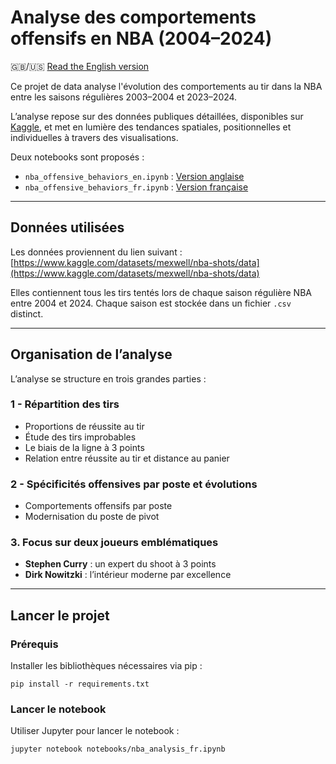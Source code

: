 # Analyse des comportements offensifs en NBA (2004–2024)

🇬🇧/🇺🇸 [Read the English version](README.md)

Ce projet de data analyse l'évolution des comportements au tir dans la NBA entre les saisons régulières 2003–2004 et 2023–2024.

L’analyse repose sur des données publiques détaillées, disponibles sur [Kaggle](https://www.kaggle.com/datasets/mexwell/nba-shots/data), et met en lumière des tendances spatiales, positionnelles et individuelles à travers des visualisations.

Deux notebooks sont proposés :

* `nba_offensive_behaviors_en.ipynb` : [Version anglaise](nba_offensive_behaviors_en.ipynb)
* `nba_offensive_behaviors_fr.ipynb` : [Version française](nba_offensive_behaviors_fr.ipynb)

---

## Données utilisées

Les données proviennent du lien suivant :
[https://www.kaggle.com/datasets/mexwell/nba-shots/data](https://www.kaggle.com/datasets/mexwell/nba-shots/data)

Elles contiennent tous les tirs tentés lors de chaque saison régulière NBA entre 2004 et 2024. Chaque saison est stockée dans un fichier `.csv` distinct.

---

## Organisation de l’analyse

L’analyse se structure en trois grandes parties :

### 1 - Répartition des tirs

* Proportions de réussite au tir
* Étude des tirs improbables
* Le biais de la ligne à 3 points
* Relation entre réussite au tir et distance au panier

### 2 - Spécificités offensives par poste et évolutions

* Comportements offensifs par poste
* Modernisation du poste de pivot

### 3. Focus sur deux joueurs emblématiques

* **Stephen Curry** : un expert du shoot à 3 points
* **Dirk Nowitzki** : l’intérieur moderne par excellence

---

## Lancer le projet

### Prérequis

Installer les bibliothèques nécessaires via pip :

```pip install -r requirements.txt```

### Lancer le notebook

Utiliser Jupyter pour lancer le notebook :

```jupyter notebook notebooks/nba_analysis_fr.ipynb```
